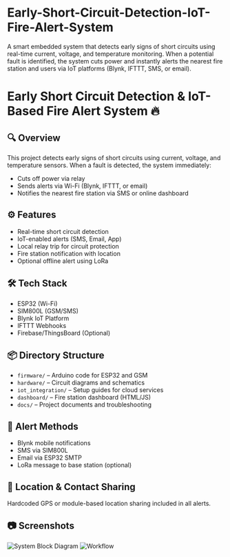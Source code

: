 # Early-Short-Circuit-Detection-IoT-Fire-Alert-System
A smart embedded system that detects early signs of short circuits using real-time current, voltage, and temperature monitoring. When a potential fault is identified, the system cuts power and instantly alerts the nearest fire station and users via IoT platforms (Blynk, IFTTT, SMS, or email). 
# Early Short Circuit Detection & IoT-Based Fire Alert System 🔥

## 🔍 Overview
This project detects early signs of short circuits using current, voltage, and temperature sensors. When a fault is detected, the system immediately:
- Cuts off power via relay
- Sends alerts via Wi-Fi (Blynk, IFTTT, or email)
- Notifies the nearest fire station via SMS or online dashboard

## ⚙️ Features
- Real-time short circuit detection
- IoT-enabled alerts (SMS, Email, App)
- Local relay trip for circuit protection
- Fire station notification with location
- Optional offline alert using LoRa

## 🛠️ Tech Stack
- ESP32 (Wi-Fi)
- SIM800L (GSM/SMS)
- Blynk IoT Platform
- IFTTT Webhooks
- Firebase/ThingsBoard (Optional)

## 📦 Directory Structure
- `firmware/` – Arduino code for ESP32 and GSM
- `hardware/` – Circuit diagrams and schematics
- `iot_integration/` – Setup guides for cloud services
- `dashboard/` – Fire station dashboard (HTML/JS)
- `docs/` – Project documents and troubleshooting

## 📲 Alert Methods
- Blynk mobile notifications
- SMS via SIM800L
- Email via ESP32 SMTP
- LoRa message to base station (optional)

## 📌 Location & Contact Sharing
Hardcoded GPS or module-based location sharing included in all alerts.

## 📷 Screenshots
![System Block Diagram](hardware/circuit_diagram.png)
![Workflow](iot_integration/fire_station_alert_workflow.png)
